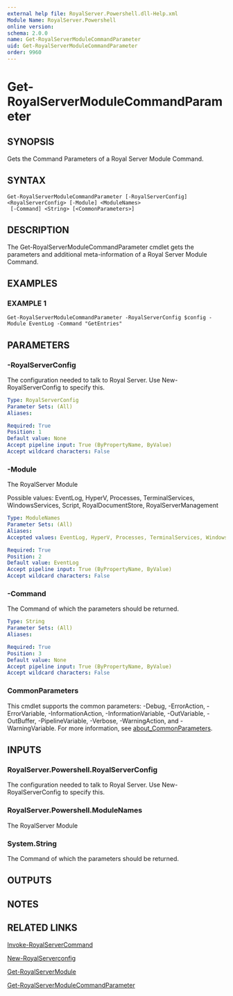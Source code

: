 ```yaml
---
external help file: RoyalServer.Powershell.dll-Help.xml
Module Name: RoyalServer.Powershell
online version:
schema: 2.0.0
name: Get-RoyalServerModuleCommandParameter
uid: Get-RoyalServerModuleCommandParameter
order: 9960
---
```


# Get-RoyalServerModuleCommandParameter

## SYNOPSIS
Gets the Command Parameters of a Royal Server Module Command.

## SYNTAX

```
Get-RoyalServerModuleCommandParameter [-RoyalServerConfig] <RoyalServerConfig> [-Module] <ModuleNames>
 [-Command] <String> [<CommonParameters>]
```

## DESCRIPTION
The Get-RoyalServerModuleCommandParameter cmdlet gets the parameters and additional meta-information of a Royal Server Module Command.

## EXAMPLES

### EXAMPLE 1
```
Get-RoyalServerModuleCommandParameter -RoyalServerConfig $config -Module EventLog -Command "GetEntries"
```

## PARAMETERS

### -RoyalServerConfig
The configuration needed to talk to Royal Server.
Use New-RoyalServerConfig to specify this.

```yaml
Type: RoyalServerConfig
Parameter Sets: (All)
Aliases:

Required: True
Position: 1
Default value: None
Accept pipeline input: True (ByPropertyName, ByValue)
Accept wildcard characters: False
```

### -Module
The RoyalServer Module

Possible values: EventLog, HyperV, Processes, TerminalServices, WindowsServices, Script, RoyalDocumentStore, RoyalServerManagement

```yaml
Type: ModuleNames
Parameter Sets: (All)
Aliases:
Accepted values: EventLog, HyperV, Processes, TerminalServices, WindowsServices, Script, RoyalDocumentStore, RoyalServerManagement

Required: True
Position: 2
Default value: EventLog
Accept pipeline input: True (ByPropertyName, ByValue)
Accept wildcard characters: False
```

### -Command
The Command of which the parameters should be returned.

```yaml
Type: String
Parameter Sets: (All)
Aliases:

Required: True
Position: 3
Default value: None
Accept pipeline input: True (ByPropertyName, ByValue)
Accept wildcard characters: False
```

### CommonParameters
This cmdlet supports the common parameters: -Debug, -ErrorAction, -ErrorVariable, -InformationAction, -InformationVariable, -OutVariable, -OutBuffer, -PipelineVariable, -Verbose, -WarningAction, and -WarningVariable. For more information, see [about_CommonParameters](http://go.microsoft.com/fwlink/?LinkID=113216).

## INPUTS

### RoyalServer.Powershell.RoyalServerConfig
The configuration needed to talk to Royal Server.
Use New-RoyalServerConfig to specify this.

### RoyalServer.Powershell.ModuleNames
The RoyalServer Module

### System.String
The Command of which the parameters should be returned.

## OUTPUTS

## NOTES

## RELATED LINKS

[Invoke-RoyalServerCommand](Invoke-RoyalServerCommand.md)

[New-RoyalServerconfig](New-RoyalServerconfig.md)

[Get-RoyalServerModule](Get-RoyalServerModule.md)

[Get-RoyalServerModuleCommandParameter](Get-RoyalServerModuleCommandParameter.md)

